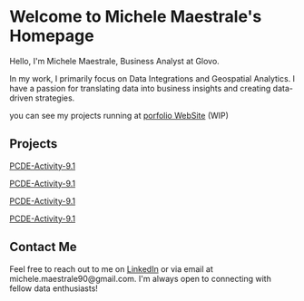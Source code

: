 # Welcome to Michele Maestrale's Homepage

Hello, I'm Michele Maestrale, Business Analyst at Glovo.

In my work, I primarily focus on Data Integrations and Geospatial Analytics. I have a passion for translating data into business insights and creating data-driven strategies.

you can see my projects running at [porfolio WebSite](www.northwestwind.org) (WIP)

## Projects



[PCDE-Activity-9.1](https://michele1990.github.io/PCDE-Activity-9.1/)

[PCDE-Activity-9.1](https://michele1990.github.io/PCDE-Activity-9.1/)

[PCDE-Activity-9.1](https://michele1990.github.io/PCDE-Activity-9.1/)

[PCDE-Activity-9.1](https://michele1990.github.io/PCDE-Activity-9.1/)


## Contact Me

Feel free to reach out to me on [LinkedIn]([[https://www.linkedin.com/in/your-linkedin-profile](https://www.linkedin.com/in/michele-maestrale-3250b681/)]([https://www.linkedin.com/in/michele-maestrale-3250b681/](https://www.linkedin.com/in/michele-maestrale-3250b681/))) or via email at michele.maestrale90@gmail.com. I'm always open to connecting with fellow data enthusiasts!

